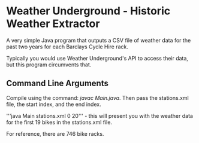 Weather Underground - Historic Weather Extractor
=========

A very simple Java program that outputs a CSV file of weather data for the past two years for each Barclays Cycle Hire rack.

Typically you would use Weather Underground's API to access their data, but this program circumvents that.

Command Line Arguments
---
Compile using the command: *javac Main.java*. Then pass the stations.xml file, the start index, and the end index.

'''java Main stations.xml 0 20''' - this will present you with the weather data for the first 19 bikes in the stations.xml file. 

For reference, there are 746 bike racks.


